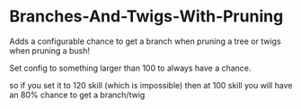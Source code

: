 # Branches-And-Twigs-With-Pruning
Adds a configurable chance to get a branch when pruning a tree or twigs when pruning a bush!


Set config to something larger than 100 to always have a chance.

so if you set it to 120 skill (which is impossible) then at 100 skill you will have an 80% chance to get a branch/twig
